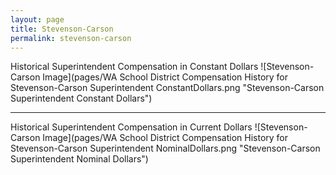 ```yaml
---
layout: page
title: Stevenson-Carson
permalink: stevenson-carson
---
```



Historical Superintendent Compensation in Constant Dollars
![Stevenson-Carson Image](pages/WA School District Compensation History for Stevenson-Carson Superintendent ConstantDollars.png "Stevenson-Carson Superintendent Constant Dollars")

___

Historical Superintendent Compensation in Current Dollars
![Stevenson-Carson Image](pages/WA School District Compensation History for Stevenson-Carson Superintendent NominalDollars.png "Stevenson-Carson Superintendent Nominal Dollars")